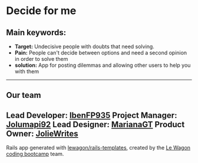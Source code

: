 Decide for me
=============

Main keywords:
--------------
* **Target:** Undecisive people with doubts that need solving.
* **Pain:** People can't decide between options and need a second opinion in order to solve them
* **solution:** App for posting dilemmas and allowing other users to help you with them
----------------------------------------------------------------------------------------------------
Our team
--------
**Lead Developer:** [IbenFP935](https://github.com/IbenFP935)
**Project Manager:** [Jolumapi92](https://github.com/jolumapi92)
**Lead Designer:** [MarianaGT](https://github.com/MarianaGT)
**Product Owner:** [JolieWrites](https://github.com/joliewrites)
-----------------------------------------------------------------


Rails app generated with [lewagon/rails-templates](https://github.com/lewagon/rails-templates), created by the [Le Wagon coding bootcamp](https://www.lewagon.com) team.

